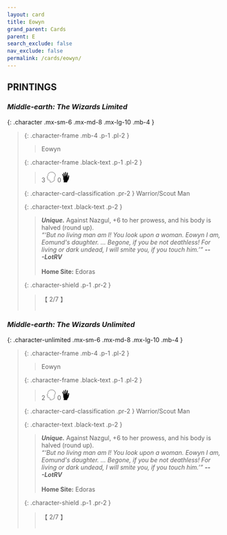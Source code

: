 ```yaml
---
layout: card
title: Eowyn
grand_parent: Cards
parent: E
search_exclude: false
nav_exclude: false
permalink: /cards/eowyn/
---
```


## PRINTINGS


### _Middle-earth: The Wizards Limited_

{: .character .mx-sm-6 .mx-md-8 .mx-lg-10 .mb-4 }
> {: .character-frame .mb-4 .p-1 .pl-2 }
> > <div class="card-mp"></div>
> > <div class="character-card-name">Eowyn</div>
>
> {: .character-frame .black-text .p-1 .pl-2 }
> > 3 ![](/assets/images/mind.svg) 0![](/assets/images/di.svg)
>
> {: .character-card-classification .pr-2 }
> Warrior/Scout Man
>
> {: .character-text .black-text .p-2 }
> > _**Unique.**_ Against Nazgul, +6 to her prowess, and his body is halved (round up). <br>_“‘But no living man am I! You look upon a woman. Eowyn I am, Eomund's daughter. ... Begone, if you be not deathless! For living or dark undead, I will smite you, if you touch him.’”_ ***---&#65279;LotRV***  <br><br>**Home Site:** Edoras 
>
> {: .character-shield .p-1 .pr-2 }
> > <div class="card-shield">【 2/7 】</div>
> > <div class="card-corruption">&nbsp;</div>

### _Middle-earth: The Wizards Unlimited_

{: .character-unlimited .mx-sm-6 .mx-md-8 .mx-lg-10 .mb-4 }
> {: .character-frame .mb-4 .p-1 .pl-2 }
> > <div class="card-mp"></div>
> > <div class="character-card-name">Eowyn</div>
>
> {: .character-frame .black-text .p-1 .pl-2 }
> > 2 ![](/assets/images/mind.svg) 0![](/assets/images/di.svg)
>
> {: .character-card-classification .pr-2 }
> Warrior/Scout Man
>
> {: .character-text .black-text .p-2 }
> > _**Unique.**_ Against Nazgul, +6 to her prowess, and his body is halved (round up). <br>_“‘But no living man am I! You look upon a woman. Eowyn I am, Eomund's daughter. ... Begone, if you be not deathless! For living or dark undead, I will smite you, if you touch him.’”_ ***---&#65279;LotRV***  <br><br>**Home Site:** Edoras 
>
> {: .character-shield .p-1 .pr-2 }
> > <div class="card-shield">【 2/7 】</div>
> > <div class="card-corruption">&nbsp;</div>
